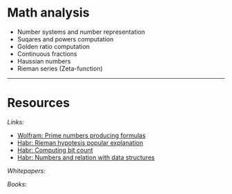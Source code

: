 # Math analysis

* Number systems and number representation
* Suqares and powers computation
* Golden ratio computation
* Continuous fractions
* Haussian numbers
* Rieman series (Zeta-function)
___

# Resources

*Links:*
* [Wolfram: Prime numbers producing formulas](https://mathworld.wolfram.com/PrimeFormulas.html)
* [Habr: Rieman hypotesis popular explanation](https://habr.com/ru/post/452964/)
* [Habr: Computing bit count](https://habr.com/ru/post/276957/)
* [Habr: Numbers and relation with data structures](https://habr.com/ru/post/561556/)

*Whitepapers:*

*Books:*

